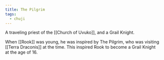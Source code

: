 ```yaml
---
title: The Pilgrim
tags:
  - chuji
---
```


A traveling priest of the [[Church of Uvuko]], and a Grail Knight.

When [[Rook]] was young, he was inspired by The Pilgrim, who was visiting [[Terra Draconis]] at the time. This inspired Rook to become a Grail Knight at the age of 16.